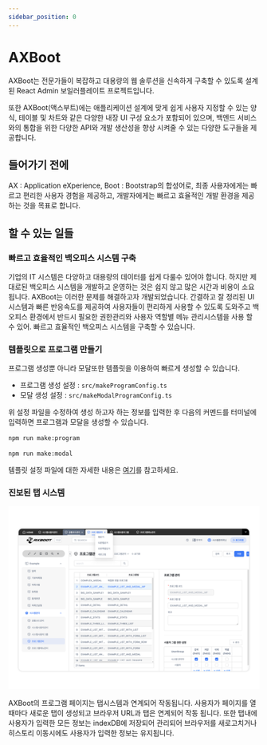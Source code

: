 ```yaml
---
sidebar_position: 0
---
```


# AXBoot

AXBoot는 전문가들이 복잡하고 대용량의 웹 솔루션을 신속하게 구축할 수 있도록 설계된 React Admin 보일러플레이트 프로젝트입니다.

또한 AXBoot(액스부트)에는 애플리케이션 설계에 맞게 쉽게 사용자 지정할 수 있는 양식, 
테이블 및 차트와 같은 다양한 내장 UI 구성 요소가 포함되어 있으며, 백엔드 서비스와의 통합을 위한 
다양한 API와 개발 생산성을 향상 시켜줄 수 있는 다양한 도구들을 제공합니다.

## 들어가기 전에
AX : Application eXperience, Boot : Bootstrap의 합성어로, 최종 사용자에게는 빠르고 편리한 사용자 경험을 제공하고,
개발자에게는 빠르고 효율적인 개발 환경을 제공하는 것을 목표로 합니다.

## 할 수 있는 일들
### 빠르고 효율적인 백오피스 시스템 구축
기업의 IT 시스템은 다양하고 대용량의 데이터를 쉽게 다룰수 있어야 합니다. 
하지만 제대로된 백오피스 시스템을 개발하고 운영하는 것은 쉽지 않고 많은 시간과 비용이 소요됩니다. AXBoot는 이러한 문제를 해결하고자 개발되었습니다.
간결하고 잘 정리된 UI시스템과 빠른 반응속도를 제공하여 사용자들이 편리하게 사용할 수 있도록 도와주고 백오피스 환경에서 반드시 필요한 권한관리와 사용자 역할별 
메뉴 관리시스템을 사용 할 수 있어. 빠르고 효율적인 백오피스 시스템을 구축할 수 있습니다.

### 템플릿으로 프로그램 만들기
프로그램 생성뿐 아니라 모달또한 템플릿을 이용하여 빠르게 생성할 수 있습니다. 
- 프로그램 생성 설정 : `src/makeProgramConfig.ts`
- 모달 생성 설정 : `src/makeModalProgramConfig.ts`

위 설정 파일을 수정하여 생성 하고자 하는 정보를 입력한 후 다음의 커멘드를 터미널에 입력하면 프로그램과 모달을 생성할 수 있습니다.
```bash
npm run make:program
```
```bash
npm run make:modal
```

템플릿 설정 파일에 대한 자세한 내용은 [여기](/docs/tutorial/front-end/template)를 참고하세요.

### 진보된 탭 시스템

![axboot_tab_control.png](tutorial%2Fimages%2Faxboot_tab_control.png)

AXBoot의 프로그램 페이지는 탭시스템과 연계되어 작동됩니다. 사용자가 페이지를 열때마다 새로운 탭이 생성되고 
브라우저 URL과 탭은 연계되어 작동 됩니다. 또한 탭내에 사용자가 입력한 모든 정보는 indexDB에 저장되어 관리되어 브라우저를 새로고치거나 히스토리 이동시에도
사용자가 입력한 정보는 유지됩니다.
